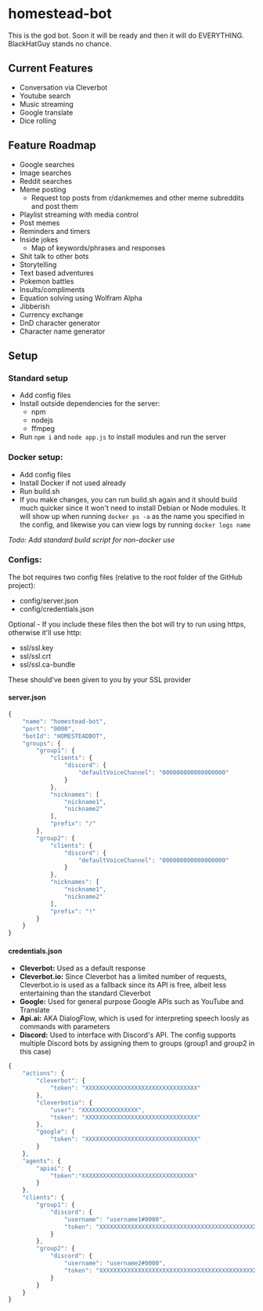 # homestead-bot
This is the god bot. Soon it will be ready and then it will do EVERYTHING. BlackHatGuy stands no chance.

## Current Features
* Conversation via Cleverbot
* Youtube search
* Music streaming
* Google translate
* Dice rolling

## Feature Roadmap
* Google searches
* Image searches
* Reddit searches
* Meme posting
    * Request top posts from r/dankmemes and other meme subreddits and post them
* Playlist streaming with media control
* Post memes
* Reminders and timers
* Inside jokes
    * Map of keywords/phrases and responses
* Shit talk to other bots
* Storytelling
* Text based adventures
* Pokemon battles
* Insults/compliments
* Equation solving using Wolfram Alpha
* Jibberish
* Currency exchange
* DnD character generator
* Character name generator

## Setup
### Standard setup
* Add config files
* Install outside dependencies for the server:
  * npm
  * nodejs
  * ffmpeg
* Run `npm i` and `node app.js` to install modules and run the server

### Docker setup:
* Add config files
* Install Docker if not used already
* Run build.sh
* If you make changes, you can run build.sh again and it should build much quicker since it won't need to install Debian or Node modules. It will show up when running `docker ps -a` as the name you specified in the config, and likewise you can view logs by running `docker logs name`

*Todo: Add standard build script for non-docker use*

### Configs:

The bot requires two config files (relative to the root folder of the GitHub project):
* config/server.json
* config/credentials.json

Optional - If you include these files then the bot will try to run using https, otherwise it'll use http:
* ssl/ssl.key
* ssl/ssl.crt
* ssl/ssl.ca-bundle

These should've been given to you by your SSL provider

#### server.json
~~~~javascript
{
    "name": "homestead-bot",
    "port": "0000",
    "botId": "HOMESTEADBOT",
    "groups": {
        "group1": {
            "clients": {
                "discord": {
                    "defaultVoiceChannel": "000000000000000000"
                }
            },
            "nicknames": [
                "nickname1",
                "nickname2"
            ],
            "prefix": "/"
        },
        "group2": {
            "clients": {
                "discord": {
                    "defaultVoiceChannel": "000000000000000000"
                }
            },
            "nicknames": [
                "nickname1",
                "nickname2"
            ],
            "prefix": "!"
        }
    }
}
~~~~

#### credentials.json
* **Cleverbot:** Used as a default response
* **Cleverbot.io:** Since Cleverbot has a limited number of requests, Cleverbot.io is used as a fallback since its API is free, albeit less entertaining than the standard Cleverbot
* **Google:** Used for general purpose Google APIs such as YouTube and Translate
* **Api.ai:** AKA DialogFlow, which is used for interpreting speech loosly as commands with parameters
* **Discord:** Used to interface with Discord's API. The config supports multiple Discord bots by assigning them to groups (group1 and group2 in this case)
~~~~javascript
{
    "actions": {
        "cleverbot": {
            "token": "XXXXXXXXXXXXXXXXXXXXXXXXXXXXXXXX"
        },
        "cleverbotio": {
            "user": "XXXXXXXXXXXXXXXX",
            "token": "XXXXXXXXXXXXXXXXXXXXXXXXXXXXXXXX"
        },
        "google": {
            "token": "XXXXXXXXXXXXXXXXXXXXXXXXXXXXXXXX"
        }
    },
    "agents": {
        "apiai": {
            "token":"XXXXXXXXXXXXXXXXXXXXXXXXXXXXXXXX"
        }
    },
    "clients": {
        "group1": {
            "discord": {
                "username": "username1#0000",
                "token": "XXXXXXXXXXXXXXXXXXXXXXXXXXXXXXXXXXXXXXXXXXXXXXXXXXXXXXXXXXX"
            }
        },
        "group2": {
            "discord": {
                "username": "username2#0000",
                "token": "XXXXXXXXXXXXXXXXXXXXXXXXXXXXXXXXXXXXXXXXXXXXXXXXXXXXXXXXXXX"
            }
        }
    }
}
~~~~
